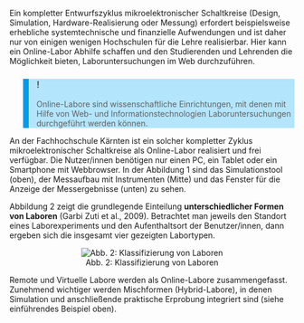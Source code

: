 <!-- filename: 02_Was_sind_Online-Labore.md -->
<!-- title: Was sind Online-Labore? -->

Ein kompletter Entwurfszyklus mikroelektronischer Schaltkreise (Design, Simulation, Hardware-Realisierung oder Messung) erfordert beispielsweise erhebliche systemtechnische und finanzielle Aufwendungen und ist daher nur von einigen wenigen Hochschulen für die Lehre realisierbar. Hier kann ein Online-Labor Abhilfe schaffen und den Studierenden und Lehrenden die Möglichkeit bieten, Laboruntersuchungen im Web durchzuführen.

<blockquote style="background: #B3E5FC; border-left: 10px solid #039BE5">

### !

Online-Labore sind wissenschaftliche Einrichtungen, mit denen mit Hilfe von Web- und Informationstechnologien Laboruntersuchungen durchgeführt werden können.

</blockquote>

An der Fachhochschule Kärnten ist ein solcher kompletter Zyklus mikroelektronischer Schaltkreise als Online-Labor realisiert und frei verfügbar. Die Nutzer/innen benötigen nur einen PC, ein Tablet oder ein Smartphone mit Webbrowser. In der Abbildung 1 sind das Simulationstool (oben), der Messaufbau mit Instrumenten (Mitte) und das Fenster für die Anzeige der Messergebnisse (unten) zu sehen.

Abbildung 2 zeigt die grundlegende Einteilung **unterschiedlicher Formen von Laboren** (Garbi Zuti et al., 2009). Betrachtet man jeweils den Standort eines Laborexperiments und den Aufenthaltsort der Benutzer/innen, dann ergeben sich die insgesamt vier gezeigten Labortypen.

<center><figure>
  <img src="https://raw.githubusercontent.com/ed-tech-at/L3T/refs/heads/main/56_Online-Labore/img/02_Klassifizierung_von_Laboren.jpg" alt="Abb. 2: Klassifizierung von Laboren">
  <figcaption>Abb. 2: Klassifizierung von Laboren</figcaption>
</figure></center>


Remote und Virtuelle Labore werden als Online-Labore zusammengefasst. Zunehmend wichtiger werden Mischformen (Hybrid-Labore), in denen Simulation und anschließende praktische Erprobung integriert sind (siehe einführendes Beispiel oben).

